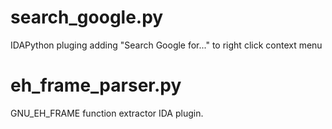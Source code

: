 # search_google.py
IDAPython pluging adding "Search Google for..." to right click context menu

# eh_frame_parser.py
GNU_EH_FRAME function extractor IDA plugin.
